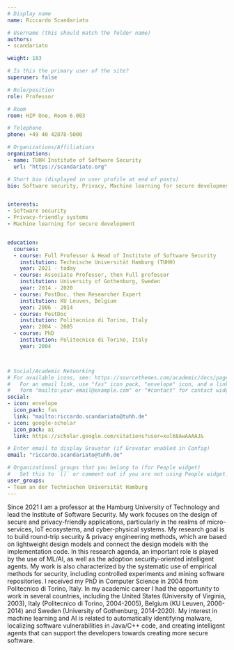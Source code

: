 ```yaml
---
# Display name
name: Riccardo Scandariato

# Username (this should match the folder name)
authors:
- scandariato

weight: 183

# Is this the primary user of the site?
superuser: false

# Role/position
role: Professor

# Room
room: HIP One, Room 6.003

# Telephone
phone: +49 40 42878-5000

# Organizations/Affiliations
organizations:
- name: TUHH Institute of Software Security
  url: "https://scandariato.org"

# Short bio (displayed in user profile at end of posts)
bio: Software security, Privacy, Machine learning for secure development


interests:
- Software security
- Privacy-friendly systems
- Machine learning for secure development


education:
  courses:
  - course: Full Professor & Head of Institute of Software Security
    institution: Technische Universität Hamburg (TUHH)
    year: 2021 - today
  - course: Associate Professor, then Full professor
    institution: University of Gothenburg, Sweden
    year: 2014 - 2020
  - course: PostDoc, then Researcher Expert
    institution: KU Leuven, Belgium
    year: 2006 - 2014
  - course: PostDoc
    institution: Politecnico di Torino, Italy
    year: 2004 - 2005
  - course: PhD
    institution: Politecnico di Torino, Italy
    year: 2004



# Social/Academic Networking
# For available icons, see: https://sourcethemes.com/academic/docs/page-builder/#icons
#   For an email link, use "fas" icon pack, "envelope" icon, and a link in the
#   form "mailto:your-email@example.com" or "#contact" for contact widget.
social:
- icon: envelope
  icon_pack: fas
  link: "mailto:riccardo.scandariato@tuhh.de"
- icon: google-scholar
  icon_pack: ai
  link: https://scholar.google.com/citations?user=xul68AwAAAAJ&

# Enter email to display Gravatar (if Gravatar enabled in Config)
email: "riccardo.scandariato@tuhh.de"

# Organizational groups that you belong to (for People widget)
#   Set this to `[]` or comment out if you are not using People widget.
user_groups:
- Team an der Technischen Universität Hamburg
---
```


Since 2021 I am a professor at the Hamburg University of Technology and lead the Institute of Software Security.
My work focuses on the design of secure and privacy-friendly applications, particularly in the realms of micro-services, IoT ecosystems, and cyber-physical systems.
My research goal is to build round-trip security & privacy engineering methods, which are based on lightweight design models and connect the design models with the implementation code. In this research agenda, an important role is played by the use of ML/AI, as well as the adoption security-oriented intelligent agents. My work is also characterized by the systematic use of empirical methods for security, including controlled experiments and mining software repositories.
I received my PhD in Computer Science in 2004 from Politecnico di Torino, Italy. In my academic career I had the opportunity to work in several countries, including the United States (University of Virginia, 2003), Italy (Politecnico di Torino, 2004-2005), Belgium (KU Leuven, 2006-2014) and Sweden (University of Gothenburg, 2014-2020).
My interest in machine learning and AI is related to automatically identifying malware, localizing software vulnerabilities in Java/C++ code, and creating intelligent agents that can support the developers towards creating more secure software.
